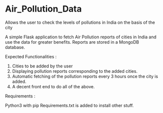 # Air_Pollution_Data
Allows the user to check the levels of pollutions in India on the basis of the city

A simple Flask application to fetch Air Pollution reports of cities in India and use the data for greater benefits. 
Reports are stored in a MongoDB database. 

Expected Functionalities : 
1. Cities to be added by the user
2. Displaying pollution reports corresponding to the added cities. 
3. Automatic fetching of the pollution reports every 3 hours once the city is added. 
4. A decent front end to do all of the above. 

Requirements : 

Python3 with pip
Requirements.txt is added to install other stuff. 
